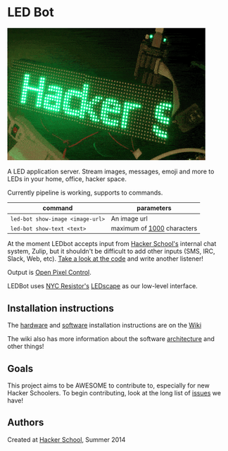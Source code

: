 LED Bot
=========

![marquee](./docs/marquee.gif)

A LED application server. Stream images, messages, emoji and more to LEDs in your home, office, hacker space.

Currently pipeline is working, supports to commands.

| command                              | parameters         |
| ------------------------------------ | ------------------ |
| ```led-bot show-image <image-url>``` | An image url  |
| ```led-bot show-text <text>```       | maximum of [1000](https://github.com/marqsm/LED-bot/blob/master/textRenderer.py#L12) characters  |

At the moment LEDbot accepts input from [Hacker School's](https://hackerschool.com) internal chat system, Zulip, but it shouldn't be difficult to add other inputs (SMS, IRC, Slack, Web, etc). [Take a look at the code](https://github.com/marqsm/LED-bot/blob/master/LEDBot/bot_scheduler.py#L252) and write another listener!

Output is [Open Pixel Control](http://openpixelcontrol.org/).

LEDBot uses [NYC Resistor's](http://www.nycresistor.com/2013/09/12/octoscroller/) [LEDscape](https://github.com/osresearch/LEDscape) as our low-level interface.

## Installation instructions

The [hardware](https://github.com/marqsm/LED-bot/wiki/Build---Hardware) and
[software](https://github.com/marqsm/LED-bot/wiki/Build---Software)
installation instructions are on the
[Wiki](https://github.com/marqsm/LED-bot/wiki)

The wiki also has more information about the software
[architecture](https://github.com/marqsm/LED-bot/wiki/Architecture) and other
things!

## Goals

This project aims to be AWESOME to contribute to, especially for new Hacker
Schoolers.  To begin contributing, look at the long list of
[issues](https://github.com/marqsm/LED-bot/issues) we have!

## Authors

Created at [Hacker School](https://hackerschool.com), Summer 2014
